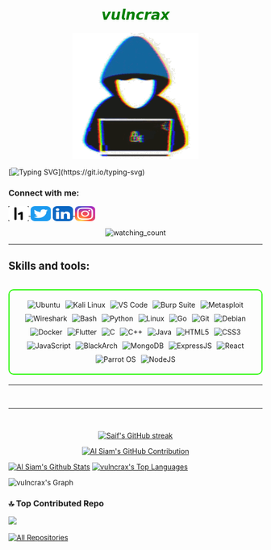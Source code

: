 <h1 style="color:green;" align="center">𝙫𝙪𝙡𝙣𝙘𝙧𝙖𝙭</h1>

<center><img src = "https://github.com/MdAmiruddin/MdAmiruddin/blob/main/Assets/about_me.gif"> </center> 

[![Typing SVG](https://readme-typing-svg.demolab.com?font=Fira+Code&pause=1000&color=38F76F&random=false&width=435&lines=Hi%2C+I'm+Vulncrax%2C+;a+bug+bounty+hunter.)](https://git.io/typing-svg)


<h3 align="left">Connect with me:</h3>
<p align="left">
<a href="https://hackerone.com/vulncrax?type=user" target="blank"> <img align="center" src="https://github.com/vulncrax/assets/blob/main/101.png" alt="vulncrax" height="30" width="40" /> </a>
<a href="https://x.com/vulncrax" target="blank"><img align="center" src="https://github.com/tandpfun/skill-icons/blob/main/icons/Twitter.svg" alt="vulncrax" height="30" width="40" /></a>
<a href="https://www.linkedin.com/in/vulncrax" target="blank"><img align="center" src="https://github.com/tandpfun/skill-icons/blob/main/icons/LinkedIn.svg" alt="vulncrax" height="30" width="40" />
<a href="https://instagram.com/vulncrax" target="blank"><img align="center" src="https://github.com/tandpfun/skill-icons/blob/main/icons/Instagram.svg" alt="vulncrax" height="30" width="40" />

</a>
</p>

<p align="center">
    <img src="https://komarev.com/ghpvc/?username=vulncrax&color=lightgrey" alt="watching_count" />
</p>
 


---

<h2 id="knowledge_skills" align=''>Skills and tools:</h2>

<br>

<div style="border: 2px solid #22F700; border-radius: 10px; padding: 20px; margin-bottom: 20px;">
  <div align="left" style="display: flex; flex-wrap: wrap; justify-content: center; gap: 10px;">
      <img src="https://img.shields.io/badge/Ubuntu-E95420?style=for-the-badge&logo=ubuntu&color=000000" alt="Ubuntu" />
      <img src="https://img.shields.io/badge/Kali_Linux-557C94?style=for-the-badge&logo=kali-linux&color=000000" alt="Kali Linux" />
      <img src="https://img.shields.io/badge/VS_Code-007ACC?style=for-the-badge&logo=visual-studio-code&color=000000" alt="VS Code" />
      <img src="https://img.shields.io/badge/Burp_Suite-FF6633?style=for-the-badge&logo=burp-suite&color=000000" alt="Burp Suite" />
      <img src="https://img.shields.io/badge/Metasploit-008C8C?style=for-the-badge&logo=metasploit&color=000000" alt="Metasploit" />
      <img src="https://img.shields.io/badge/Wireshark-009639?style=for-the-badge&logo=wireshark&color=000000" alt="Wireshark" />
      <img src="https://img.shields.io/badge/Bash-4EAA25?style=for-the-badge&logo=gnu-bash&color=000000" alt="Bash" />
      <img src="https://img.shields.io/badge/Python-3776AB?style=for-the-badge&logo=python&color=000000" alt="Python" />
      <img src="https://img.shields.io/badge/Linux-FCC624?style=for-the-badge&logo=linux&color=000000" alt="Linux" />
      <img src="https://img.shields.io/badge/Go-00ADD8?style=for-the-badge&logo=go&color=000000" alt="Go" />
      <img src="https://img.shields.io/badge/Git-F05032?style=for-the-badge&logo=git&color=000000" alt="Git" />
      <img src="https://img.shields.io/badge/Debian-D70A53?style=for-the-badge&logo=debian&color=000000" alt="Debian" />
      <img src="https://img.shields.io/badge/Docker-2496ED?style=for-the-badge&logo=docker&color=000000" alt="Docker" />
      <img src="https://img.shields.io/badge/Flutter-02569B?style=for-the-badge&logo=flutter&color=000000" alt="Flutter" />
      <img src="https://img.shields.io/badge/C-00599C?style=for-the-badge&logo=c&color=000000" alt="C" />
      <img src="https://img.shields.io/badge/C%2B%2B-F34B7F?style=for-the-badge&logo=c%2B%2B&color=000000" alt="C++" />
      <img src="https://img.shields.io/badge/Java-007396?style=for-the-badge&logo=java&color=000000" alt="Java" />
      <img src="https://img.shields.io/badge/HTML5-5D4B6C?style=for-the-badge&logo=html5&color=000000" alt="HTML5" />
      <img src="https://img.shields.io/badge/CSS3-2965F1?style=for-the-badge&logo=css3&color=000000" alt="CSS3" />
      <img src="https://img.shields.io/badge/JavaScript-F7DF1E?style=for-the-badge&logo=javascript&color=000000" alt="JavaScript" />
      <img src="https://img.shields.io/badge/BlackArch-0A0A0A?style=for-the-badge&logo=blackarch&color=000000" alt="BlackArch" />
      <img src="https://img.shields.io/badge/MongoDB-47A248?style=for-the-badge&logo=mongodb&color=000000" alt="MongoDB" />
      <img src="https://img.shields.io/badge/ExpressJS-000000?style=for-the-badge&logo=express&color=000000" alt="ExpressJS" />
      <img src="https://img.shields.io/badge/React-61DAFB?style=for-the-badge&logo=react&color=000000" alt="React" />
      <img src="https://img.shields.io/badge/Parrot_OS-2E8E8F?style=for-the-badge&logo=parrot&color=000000" alt="Parrot OS" />
      <img src="https://img.shields.io/badge/Node.js-8CC84C?style=for-the-badge&logo=node.js&color=000000" alt="NodeJS" />
   
  </div>
</div>

---
<br>


<hr/>
<br/>

<p align="center">
  <a href="https://github.com/vulncrax">
    <img src="https://github-readme-streak-stats.herokuapp.com/?user=vulncrax&theme=radical&border=7F3FBF&background=0D1117" alt="Saif's GitHub streak"/>
  </a>
</p>

<p align="center">
  <a href="https://github.com/vulncrax">
    <img src="https://github-profile-summary-cards.vercel.app/api/cards/profile-details?username=vulncrax&theme=radical" alt="Al Siam's GitHub Contribution"/>
  </a>
</p>

<a> 
    <a href="https://github.com/vulncrax"><img alt="Al Siam's Github Stats" src="https://denvercoder1-github-readme-stats.vercel.app/api?username=vulncrax&show_icons=true&count_private=true&theme=react&border_color=7F3FBF&bg_color=0D1117&title_color=F85D7F&icon_color=F8D866" height="192px" width="49.5%"/></a>
  <a href="https://github.com/vulncrax"><img alt="vulncrax's Top Languages" src="https://denvercoder1-github-readme-stats.vercel.app/api/top-langs/?username=vulncrax&langs_count=8&layout=compact&theme=react&border_color=7F3FBF&bg_color=0D1117&title_color=F85D7F&icon_color=F8D866" height="192px" width="49.5%"/></a>
  <br/>
</a>

![vulncrax's Graph](https://github-readme-activity-graph.vercel.app/graph?username=vulncrax&custom_title=vulncrax's%20GitHub%20Activity%20Graph&bg_color=0D1117&color=7F3FBF&line=7F3FBF&point=7F3FBF&area_color=FFFFFF&title_color=FFFFFF&area=true)
###  🔝 Top Contributed Repo
![](https://github-contributor-stats.vercel.app/api?username=vulncrax&limit=5&theme=tokyonight&combine_all_yearly_contributions=true)

 


<p align="left">
  <a href="https://github.com/vulncrax?tab=repositories" target="_blank"><img alt="All Repositories" title="All Repositories" src="https://img.shields.io/badge/-All%20Repos-2962FF?style=for-the-badge&logo=koding&logoColor=white"/></a>
</p>

<br/>



<!---
vulncrax/vulncrax is a ✨ special ✨ repository because its `README.md` (this file) appears on your GitHub profile.
You can click the Preview link to take a look at your changes.
--->
